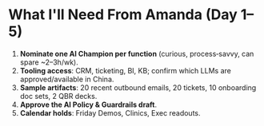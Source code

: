# What I'll Need From Amanda (Day 1–5)

1. **Nominate one AI Champion per function** (curious, process‑savvy, can spare ~2–3h/wk).
2. **Tooling access**: CRM, ticketing, BI, KB; confirm which LLMs are approved/available in China.
3. **Sample artifacts**: 20 recent outbound emails, 20 tickets, 10 onboarding doc sets, 2 QBR decks.
4. **Approve the AI Policy & Guardrails draft**.
5. **Calendar holds**: Friday Demos, Clinics, Exec readouts.
